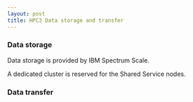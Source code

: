```yaml
---
layout: post
title: HPC3 Data storage and transfer
---
```


### Data storage
Data storage is provided by IBM Spectrum Scale.

A dedicated cluster is reserved for the Shared Service nodes.

### Data transfer
